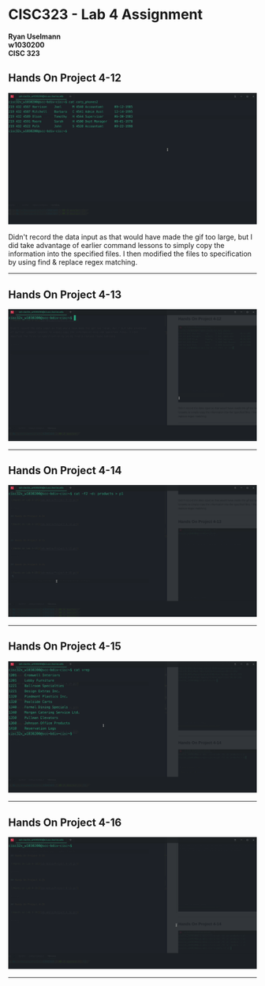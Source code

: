 # CISC323 - Lab 4 Assignment

**Ryan Uselmann**<br>
**w1030200**<br>
**CISC 323**

## Hands On Project 4-12

![Hands on Lab 4-12](lab-media/Project-4-12.gif)

Didn't record the data input as that would have made the gif too large, but I did take advantage of earlier command lessons to simply copy the information into the specified files. I then modified the files to specification by using find & replace regex matching.

------

## Hands On Project 4-13

![Hands on Lab 4-13](lab-media/Project-4-13.gif)

------

## Hands On Project 4-14

![Hands on Lab 4-14](lab-media/Project-4-14.gif)

------

## Hands On Project 4-15

![Hands on Lab 4-15](lab-media/Project-4-15.gif)

------

## Hands On Project 4-16

![Hands on Lab 4-16](lab-media/Project-4-16.gif)

------